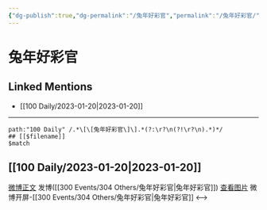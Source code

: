 ```yaml
---
{"dg-publish":true,"dg-permalink":"/兔年好彩官","permalink":"/兔年好彩官/","created":"2023-01-21T15:06:07.000+08:00","updated":"2023-02-26T00:50:26.000+08:00"}
---
```


# 兔年好彩官

## Linked Mentions
- [[100 Daily/2023-01-20\|2023-01-20]]


---

```expander
path:"100 Daily" /.*\[\[兔年好彩官\]\].*(?:\r?\n(?!\r?\n).*)*/
## [[$filename]]
$match
```
## [[100 Daily/2023-01-20\|2023-01-20]]
[微博正文](https://m.weibo.cn/1736988591/4859970090960346) 发博([[300 Events/304 Others/兔年好彩官\|兔年好彩官]])
[查看图片](https://wx4.sinaimg.cn/large/6eb293b4gy1haai19l9b8j20u01uoh29.jpg) 微博开屏-[[300 Events/304 Others/兔年好彩官\|兔年好彩官]]
<-->